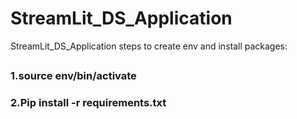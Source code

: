 # StreamLit_DS_Application
StreamLit_DS_Application
steps to create env and install packages:

##
### 1.source env/bin/activate
### 2.Pip install -r requirements.txt
